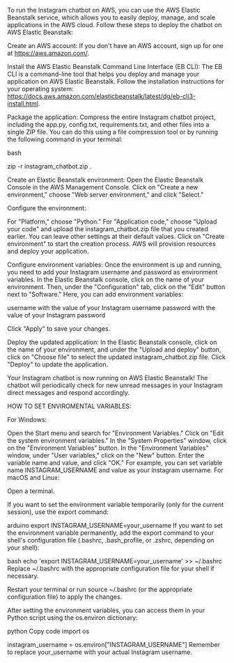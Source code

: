 To run the Instagram chatbot on AWS, you can use the AWS Elastic Beanstalk service, which allows you to easily deploy, manage, and scale applications in the AWS cloud. Follow these steps to deploy the chatbot on AWS Elastic Beanstalk:

Create an AWS account: If you don't have an AWS account, sign up for one at https://aws.amazon.com/.

Install the AWS Elastic Beanstalk Command Line Interface (EB CLI): The EB CLI is a command-line tool that helps you deploy
and manage your application on AWS Elastic Beanstalk. Follow the installation instructions for your operating system: https://docs.aws.amazon.com/elasticbeanstalk/latest/dg/eb-cli3-install.html.

Package the application: Compress the entire Instagram chatbot project, including the app.py, config.txt, requirements.txt, and other files into a single ZIP file. 
You can do this using a file compression tool or by running the following command in your terminal:

bash

zip -r instagram_chatbot.zip .

Create an Elastic Beanstalk environment:
Open the Elastic Beanstalk Console in the AWS Management Console. Click on "Create a new environment," choose "Web server environment," and click "Select."

Configure the environment:

For "Platform," choose "Python."
For "Application code," choose "Upload your code" and upload the instagram_chatbot.zip file that you created earlier.
You can leave other settings at their default values.
Click on "Create environment" to start the creation process. AWS will provision resources and deploy your application.

Configure environment variables: Once the environment is up and running, you need to add your Instagram username and password as environment variables.
In the Elastic Beanstalk console, click on the name of your environment. 
Then, under the "Configuration" tab, click on the "Edit" button next to "Software." Here, you can add environment variables:

username with the value of your Instagram username
password with the value of your Instagram password

Click "Apply" to save your changes.

Deploy the updated application: 
In the Elastic Beanstalk console, click on the name of your environment, and under the "Upload and deploy" button, 
click on "Choose file" to select the updated instagram_chatbot.zip file. Click "Deploy" to update the application.

Your Instagram chatbot is now running on AWS Elastic Beanstalk! The chatbot will periodically check for new unread
messages in your Instagram direct messages and respond accordingly.


HOW TO SET ENVIROMENTAL VARIABLES:

For Windows:

Open the Start menu and search for "Environment Variables."
Click on "Edit the system environment variables."
In the "System Properties" window, click on the "Environment Variables" button.
In the "Environment Variables" window, under "User variables," click on the "New" button.
Enter the variable name and value, and click "OK." For example, you can set variable name INSTAGRAM_USERNAME and value as your Instagram username.
For macOS and Linux:

Open a terminal.

If you want to set the environment variable temporarily (only for the current session), use the export command:

arduino
export INSTAGRAM_USERNAME=your_username
If you want to set the environment variable permanently, add the export command to your shell's configuration file (.bashrc, .bash_profile, or .zshrc, depending on your shell):

bash
echo 'export INSTAGRAM_USERNAME=your_username' >> ~/.bashrc
Replace ~/.bashrc with the appropriate configuration file for your shell if necessary.

Restart your terminal or run source ~/.bashrc (or the appropriate configuration file) to apply the changes.

After setting the environment variables, you can access them in your Python script using the os.environ dictionary:

python
Copy code
import os

instagram_username = os.environ["INSTAGRAM_USERNAME"]
Remember to replace your_username with your actual Instagram username.